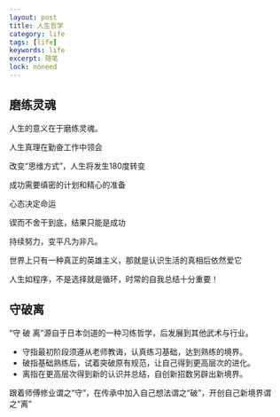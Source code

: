 ```yaml
---
layout: post
title: 人生哲学
category: life
tags: [life]
keywords: life
excerpt: 随笔
lock: noneed
---
```


## 磨练灵魂

人生的意义在于磨练灵魂。

人生真理在勤奋工作中领会

改变“思维方式”，人生将发生180度转变

成功需要缜密的计划和精心的准备

心态决定命运

锲而不舍干到底，结果只能是成功

持续努力，变平凡为非凡。

世界上只有一种真正的英雄主义，那就是认识生活的真相后依然爱它

人生如程序，不是选择就是循环，时常的自我总结十分重要！

## 守破离

“守 破 离”源自于日本剑道的一种习练哲学，后发展到其他武术与行业。

- 守指最初阶段须遵从老师教诲，认真练习基础，达到熟练的境界。
- 破指基础熟练后，试着突破原有规范，让自己得到更高层次的进化。
- 离指在更高层次得到新的认识并总结，自创新招数另辟出新境界。

跟着师傅修业谓之“守”，在传承中加入自己想法谓之“破”，开创自己新境界谓之“离”



